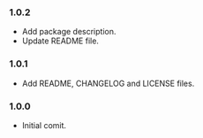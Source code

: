 ### 1.0.2
* Add package description.
* Update README file.

### 1.0.1
* Add README, CHANGELOG and LICENSE files.

### 1.0.0
* Initial comit.